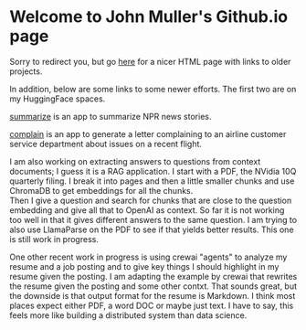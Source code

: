 # Welcome to John Muller's Github.io page

Sorry to redirect you, but go [here](https://html-preview.github.io/?url=https://github.com/jhmuller/jhmuller.github.io/blob/main///index.html) for a nicer HTML page with links to older projects.   

In addition, below are some links to some newer efforts.
The first two are on my HuggingFace spaces.  


[summarize](https://huggingface.co/spaces/jmuller/summarize) is an app to summarize NPR news stories.  


[complain](https://huggingface.co/spaces/jmuller/complaint_letter) is an app to generate a letter complaining to an airline customer service department about issues on a recent flight.

I am also working on extracting answers to questions from context documents; I guess it is a RAG application.
I start with a PDF, the NVidia 10Q quarterly filing. I break it into pages and
then a little smaller chunks and use ChromaDB to get embeddings for all the chunks.   
Then I give a question and search for chunks that are close to the question embedding 
and give all that to OpenAI as context.  So far it is not working too well in that it gives different answers to 
the same question.  I am trying to also use LlamaParse on the PDF to see if that yields better results.
This one is still work in progress. 

One other recent work in progress is using crewai "agents" to analyze my resume and a job posting 
and to give key things I should highlight in my resume given the posting.
I am adapting the example by crewai that rewrites the resume given the posting and some other contxt.
That sounds great, but the downside is that output format for the resume is Markdown.
I think most places expect either PDF, a word DOC or maybe just text.
I have to say, this feels more like building a distributed system than data science.

